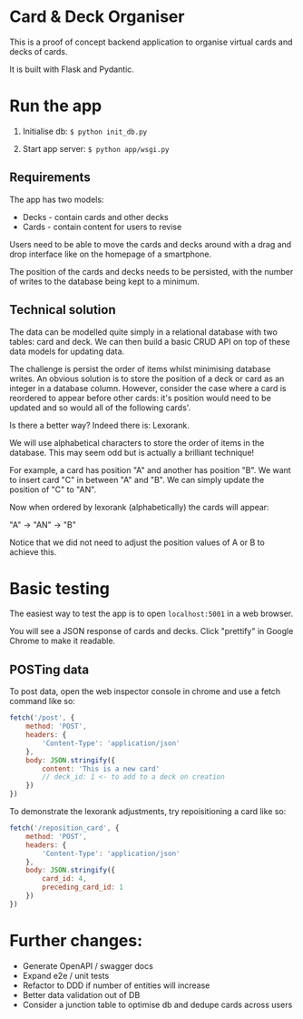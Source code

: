 # Card & Deck Organiser

This is a proof of concept backend application to organise virtual cards and decks of cards.

It is built with Flask and Pydantic.

# Run the app

1. Initialise db: `$ python init_db.py`

2. Start app server: `$ python app/wsgi.py`

## Requirements

The app has two models:
- Decks - contain cards and other decks
- Cards - contain content for users to revise

Users need to be able to move the cards and decks around with a drag and drop interface like on the homepage of a smartphone. 

The position of the cards and decks needs to be persisted, with the number of writes to the database being kept to a minimum.

## Technical solution

The data can be modelled quite simply in a relational database with two tables: card and deck. We can then build a basic CRUD API on top of these data models for updating data. 

The challenge is persist the order of items whilst minimising database writes. An obvious solution is to store the position of a deck or card as an integer in a database column. However, consider the case where a card is reordered to appear before other cards: it's position would need to be updated and so would all of the following cards'.

Is there a better way? Indeed there is: Lexorank. 

We will use alphabetical characters to store the order of items in the database. This may seem odd but is actually a brilliant technique!

For example, a card has position "A" and another has position "B". We want to insert card "C" in between "A" and "B". We can simply update the position of "C" to "AN". 

Now when ordered by lexorank (alphabetically) the cards will appear:

"A" -> "AN" -> "B"

Notice that we did not need to adjust the position values of A or B to achieve this.


# Basic testing

The easiest way to test the app is to open `localhost:5001` in a web browser.

You will see a JSON response of cards and decks. Click "prettify" in Google Chrome to make it readable.

## POSTing data

To post data, open the web inspector console in chrome and use a fetch command like so:

```js
fetch('/post', {
    method: 'POST',
    headers: {
        'Content-Type': 'application/json'
    },
    body: JSON.stringify({
        content: 'This is a new card'
        // deck_id: 1 <- to add to a deck on creation
    })
})
```

To demonstrate the lexorank adjustments, try repoisitioning a card like so:

```js
fetch('/reposition_card', {
    method: 'POST',
    headers: {
        'Content-Type': 'application/json'
    },
    body: JSON.stringify({
        card_id: 4,
        preceding_card_id: 1 
    })
})
```

# Further changes:

- Generate OpenAPI / swagger docs 
- Expand e2e / unit tests
- Refactor to DDD if number of entities will increase
- Better data validation out of DB
- Consider a junction table to optimise db and dedupe cards across users